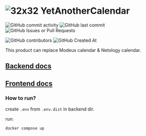 # ![32x32](https://github.com/user-attachments/assets/ef2f6a09-9b1c-4c34-afad-bf6eac93f472) YetAnotherCalendar 



![GitHub commit activity](https://img.shields.io/github/commit-activity/m/depocoder/YetAnotherCalendar)
![GitHub last commit](https://img.shields.io/github/last-commit/depocoder/YetAnotherCalendar)
![GitHub Issues or Pull Requests](https://img.shields.io/github/issues-closed/depocoder/YetAnotherCalendar)

![GitHub contributors](https://img.shields.io/github/contributors/depocoder/YetAnotherCalendar)
![GitHub Created At](https://img.shields.io/github/created-at/depocoder/YetAnotherCalendar)


This product can replace Modeus calendar & Netology calendar.

## [Backend docs](https://github.com/depocoder/YetAnotherCalendar/tree/main/backend)

## [Frontend docs](https://github.com/depocoder/YetAnotherCalendar/tree/main/frontend)

### How to run?

create `.env` from `.env.dist` in backend dir.

run:
```
docker compose up
```

